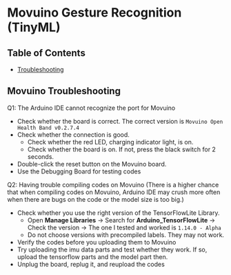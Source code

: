 # Movuino Gesture Recognition (TinyML)
## Table of Contents
* [Troubleshooting](#trouble-shooting)


## Movuino Troubleshooting 
Q1: The Arduino IDE cannot recognize the port for Movuino
- Check whether the board is correct. The correct version is `Movuino Open Health Band v0.2.7.4`
- Check whether the connection is good. 
  - Check whether the red LED, charging indicator light, is on.
  - Check whether the board is on. If not, press the black switch for 2 seconds. 
- Double-click the reset button on the Movuino board.
- Use the Debugging Board for testing codes

Q2: Having trouble compiling codes on Movuino (There is a higher chance that when compiling codes on Movuino, Arduino IDE may crush more often when there are bugs on the code or the model size is too big.)
- Check whether you use the right version of the TensorFlowLite Library.
  - Open **Manage Libraries** -> Search for **Arduino_TensorFlowLite** -> Check the version -> The one I tested and worked is `1.14.0 - Alpha`
  - Do not choose versions with precompiled labels. They may not work.
- Verify the codes before you uploading them to Movuino
- Try uploading the imu data parts and test whether they work. If so, upload the tensorflow parts and the model part then.
- Unplug the board, replug it, and reupload the codes 

